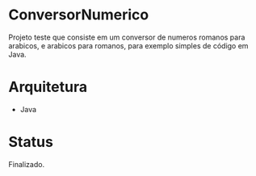 ConversorNumerico
=================

Projeto teste que consiste em um conversor de numeros romanos para arabicos, e arabicos para romanos, para exemplo simples de código em Java.

Arquitetura
===========

+ Java

Status
======

Finalizado.
